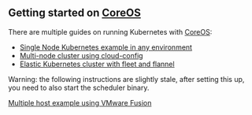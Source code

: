 ## Getting started on [CoreOS](http://coreos.com)

There are multiple guides on running Kubernetes with [CoreOS](http://coreos.com):

* [Single Node Kubernetes example in any environment](coreos/coreos_quick_start.md)
* [Multi-node cluster using cloud-config](coreos/coreos_cloud_config.md)
* [Elastic Kubernetes cluster with fleet and flannel](https://github.com/kelseyhightower/kubernetes-fleet-tutorial)

Warning: the following instructions are slightly stale, after setting this up, you need to also start the scheduler binary.

[Multiple host example using VMware Fusion](http://coreos.com/blog/running-kubernetes-example-on-CoreOS-part-2/)

